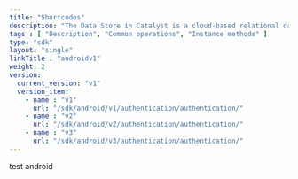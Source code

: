 ```yaml
---
title: "Shortcodes"
description: "The Data Store in Catalyst is a cloud-based relational database management system which stores the persistent data of your application. This data repository includes the data from the application’s backend and the data of the application’s end users."
tags : [ "Description", "Common operations", "Instance methods" ]
type: "sdk"
layout: "single"
linkTitle : "androidv1"
weight: 2
version:
  current_version: "v1"
  version_item:
    - name : "v1"
      url: "/sdk/android/v1/authentication/authentication/"
    - name : "v2"
      url: "/sdk/android/v2/authentication/authentication/"
    - name : "v3"
      url: "/sdk/android/v3/authentication/authentication/"
---
```

 
test android